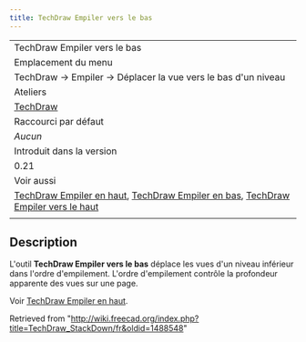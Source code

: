 ```yaml
---
title: TechDraw Empiler vers le bas
---
```

|  |
| --- |
| TechDraw Empiler vers le bas |
| Emplacement du menu |
| TechDraw → Empiler → Déplacer la vue vers le bas d'un niveau |
| Ateliers |
| [TechDraw](/TechDraw_Workbench/fr "TechDraw Workbench/fr") |
| Raccourci par défaut |
| *Aucun* |
| Introduit dans la version |
| 0.21 |
| Voir aussi |
| [TechDraw Empiler en haut](/TechDraw_StackTop/fr "TechDraw StackTop/fr"), [TechDraw Empiler en bas](/TechDraw_StackBottom/fr "TechDraw StackBottom/fr"), [TechDraw Empiler vers le haut](/TechDraw_StackUp/fr "TechDraw StackUp/fr") |
|  |

## Description

L'outil **TechDraw Empiler vers le bas** déplace les vues d'un niveau inférieur dans l'ordre d'empilement. L'ordre d'empilement contrôle la profondeur apparente des vues sur une page.

Voir [TechDraw Empiler en haut](/TechDraw_StackTop/fr "TechDraw StackTop/fr").

Retrieved from "<http://wiki.freecad.org/index.php?title=TechDraw_StackDown/fr&oldid=1488548>"